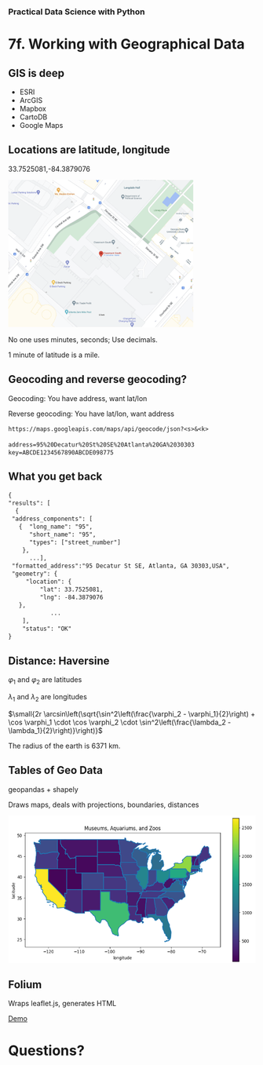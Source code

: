 [comment]: # (THEME = pdsp)
[comment]: # (CODE_THEME = base16/zenburn)

### Practical Data Science with Python

# 7f. Working with Geographical Data

[comment]: # (!!!)

## GIS is deep

- ESRI
- ArcGIS
- Mapbox
- CartoDB
- Google Maps 

[comment]: # (!!!)

## Locations are latitude, longitude

33.7525081,-84.3879076

<img src="07f_media/GoogleMaps.png" height="300" /> 

No one uses minutes, seconds; Use decimals.

1 minute of latitude is a mile.

[comment]: # (!!!)


## Geocoding and reverse geocoding?

Geocoding: You have address, want lat/lon

Reverse geocoding: You have lat/lon, want address

```text
https://maps.googleapis.com/maps/api/geocode/json?<s>&<k>

address=95%20Decatur%20St%20SE%20Atlanta%20GA%2030303
key=ABCDE1234567890ABCDE098775
```


[comment]: # (!!!)

## What you get back

```text
{
"results": [
  { 
 "address_components": [
   {  "long_name": "95",
      "short_name": "95",
      "types": ["street_number"]
    },
      ...],
 "formatted_address":"95 Decatur St SE, Atlanta, GA 30303,USA",
 "geometry": {
     "location": {
         "lat": 33.7525081,
         "lng": -84.3879076
   },
            ...
    ],
    "status": "OK"
}
```

[comment]: # (!!!)

## Distance: Haversine
  
 $\varphi_1$ and $\varphi_2$ are latitudes
 
 $\lambda_1$ and $\lambda_2$ are longitudes 
  
 $\small{2r \arcsin\left(\sqrt{\sin^2\left(\frac{\varphi_2 - \varphi_1}{2}\right) + \cos \varphi_1 \cdot \cos \varphi_2 \cdot \sin^2\left(\frac{\lambda_2 - \lambda_1}{2}\right)}\right)}$
  
  The radius of the earth is 6371 km.

[comment]: # (!!!)

## Tables of Geo Data

geopandas + shapely

Draws maps, deals with projections, boundaries, distances

<img src="07f_media/map.png" height="300" /> 

[comment]: # (!!!)

## Folium

Wraps leaflet.js, generates HTML

[Demo](https://colab.research.google.com/drive/1qslYXFB0p7_GMjV_KRhHrzZwBdo5zk7e?usp=sharing)

[comment]: # (!!!)

# Questions?

